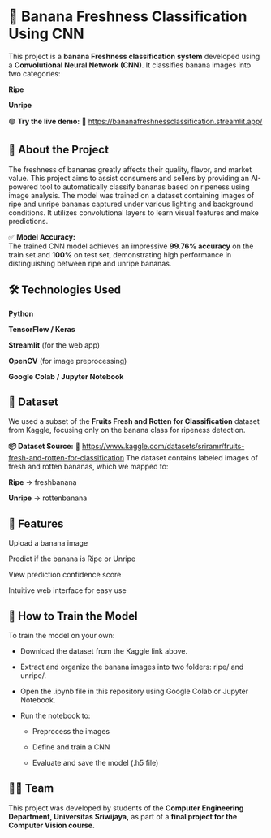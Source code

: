 # **🍌 Banana Freshness Classification Using CNN**
This project is a **banana Freshness classification system** developed using a **Convolutional Neural Network (CNN)**. It classifies banana images into two categories:

**Ripe**

**Unripe**

🟢 **Try the live demo:**
🔗 https://bananafreshnessclassification.streamlit.app/

## **🧠 About the Project**
The freshness of bananas greatly affects their quality, flavor, and market value. This project aims to assist consumers and sellers by providing an AI-powered tool to automatically classify bananas based on ripeness using image analysis.
The model was trained on a dataset containing images of ripe and unripe bananas captured under various lighting and background conditions. It utilizes convolutional layers to learn visual features and make predictions.

✅ **Model Accuracy:**  
The trained CNN model achieves an impressive **99.76% accuracy** on the train set and **100%** on test set, demonstrating high performance in distinguishing between ripe and unripe bananas.

## **🛠️ Technologies Used**

**Python**

**TensorFlow / Keras**

**Streamlit** (for the web app)

**OpenCV** (for image preprocessing)

**Google Colab / Jupyter Notebook**

## **📂 Dataset**
We used a subset of the **Fruits Fresh and Rotten for Classification** dataset from Kaggle, focusing only on the banana class for ripeness detection.

**📦 Dataset Source:**
🔗 https://www.kaggle.com/datasets/sriramr/fruits-fresh-and-rotten-for-classification
The dataset contains labeled images of fresh and rotten bananas, which we mapped to:

**Ripe** → freshbanana

**Unripe** → rottenbanana

## **🚀 Features**

Upload a banana image

Predict if the banana is Ripe or Unripe

View prediction confidence score

Intuitive web interface for easy use

## **🧪 How to Train the Model**
To train the model on your own:

- Download the dataset from the Kaggle link above.

- Extract and organize the banana images into two folders: ripe/ and unripe/.

- Open the .ipynb file in this repository using Google Colab or Jupyter Notebook.

- Run the notebook to:

  - Preprocess the images

  - Define and train a CNN

  - Evaluate and save the model (.h5 file)

## **👨‍💻 Team**
This project was developed by students of the **Computer Engineering Department, Universitas Sriwijaya,** as part of a **final project for the Computer Vision course.**
